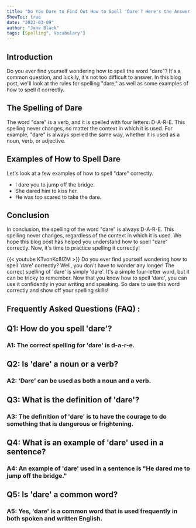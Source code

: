 ```yaml
---
title: "Do You Dare to Find Out How to Spell 'Dare'? Here's the Answer!"
ShowToc: true 
date: "2023-03-09"
author: "Jane Black" 
tags: [Spelling", Vocabulary"]
---
```

## Introduction

Do you ever find yourself wondering how to spell the word "dare"? It's a common question, and luckily, it's not too difficult to answer. In this blog post, we'll look at the rules for spelling "dare," as well as some examples of how to spell it correctly.

## The Spelling of Dare

The word "dare" is a verb, and it is spelled with four letters: D-A-R-E. This spelling never changes, no matter the context in which it is used. For example, "dare" is always spelled the same way, whether it is used as a noun, verb, or adjective.

## Examples of How to Spell Dare

Let's look at a few examples of how to spell "dare" correctly.

* I dare you to jump off the bridge.
* She dared him to kiss her.
* He was too scared to take the dare.

## Conclusion

In conclusion, the spelling of the word "dare" is always D-A-R-E. This spelling never changes, regardless of the context in which it is used. We hope this blog post has helped you understand how to spell "dare" correctly. Now, it's time to practice spelling it correctly!

{{< youtube KTvonKc8lZM >}} 
Do you ever find yourself wondering how to spell 'dare' correctly? Well, you don't have to wonder any longer! The correct spelling of 'dare' is simply 'dare'. It's a simple four-letter word, but it can be tricky to remember. Now that you know how to spell 'dare', you can use it confidently in your writing and speaking. So dare to use this word correctly and show off your spelling skills!

## Frequently Asked Questions (FAQ) :
<h2>Q1: How do you spell 'dare'?</h2>

<h3>A1: The correct spelling for 'dare' is d-a-r-e.</h3>

<h2>Q2: Is 'dare' a noun or a verb?</h2>

<h3>A2: 'Dare' can be used as both a noun and a verb.</h3>

<h2>Q3: What is the definition of 'dare'?</h2>

<h3>A3: The definition of 'dare' is to have the courage to do something that is dangerous or frightening.</h3>

<h2>Q4: What is an example of 'dare' used in a sentence?</h2>

<h3>A4: An example of 'dare' used in a sentence is "He dared me to jump off the bridge."</h3>

<h2>Q5: Is 'dare' a common word?</h2>

<h3>A5: Yes, 'dare' is a common word that is used frequently in both spoken and written English.</h3>





